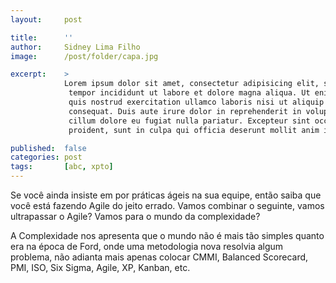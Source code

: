 ```yaml
---
layout:     post

title:      ''
author:     Sidney Lima Filho
image:      /post/folder/capa.jpg

excerpt:    > 
            Lorem ipsum dolor sit amet, consectetur adipisicing elit, sed do eiusmod
             tempor incididunt ut labore et dolore magna aliqua. Ut enim ad minim veniam,
             quis nostrud exercitation ullamco laboris nisi ut aliquip ex ea commodo
             consequat. Duis aute irure dolor in reprehenderit in voluptate velit esse
             cillum dolore eu fugiat nulla pariatur. Excepteur sint occaecat cupidatat non
             proident, sunt in culpa qui officia deserunt mollit anim id est laborum. 

published:  false
categories: post
tags:       [abc, xpto]
---
```


Se você ainda insiste em por práticas ágeis na sua equipe, então saiba que você está fazendo Agile do jeito errado. Vamos combinar o seguinte, vamos ultrapassar o Agile? Vamos para o mundo da complexidade?

A Complexidade nos apresenta que o mundo não é mais tão simples quanto era na época de Ford, onde uma metodologia nova resolvia algum problema, não adianta mais apenas colocar CMMI, Balanced Scorecard, PMI, ISO, Six Sigma, Agile, XP, Kanban, etc.

